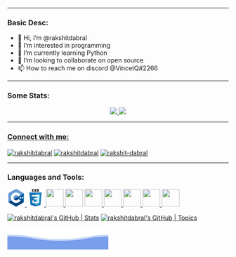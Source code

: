 <hr>
<h3 align="left">Basic Desc:</h3>

- 👋 Hi, I’m @rakshitdabral
- 👀 I’m interested in programming
- 🌱 I’m currently learning Python
- 💞️ I’m looking to collaborate on open source
- 📫 How to reach me on discord @VincetQ#2266




<hr>
<h3 align="left">Some Stats:</h3>
<div align="center">
  <a href="https://github.com/rakshitdabral">
  <img height="180em" src="https://github-readme-stats.vercel.app/api?username=rakshitdabral&show_icons=true&theme=dracula&include_all_commits=true&count_private=true"/>
  <img height="180em" src="https://github-readme-stats.vercel.app/api/top-langs/?username=rakshitdabral&layout=compact&langs_count=7&theme=dracula"/>
</div>


  <hr>
<h3 align="left">Connect with me:</h3>
<p align="left">
<a href="https://www.hackerrank.com/rakshitdabral1" target="blank"><img align="center" src="https://raw.githubusercontent.com/rahuldkjain/github-profile-readme-generator/master/src/images/icons/Social/hackerrank.svg" alt="rakshitdabral" height="30" width="40" /></a>
<a href="https://www.leetcode.com/rakshitdabral" target="blank"><img align="center" src="https://raw.githubusercontent.com/rahuldkjain/github-profile-readme-generator/master/src/images/icons/Social/leet-code.svg" alt="rakshitdabral" height="30" width="40" /></a>
  <a href="https://linkedin.com/in/rakshit-dabral" target="blank"><img align="center" src="https://raw.githubusercontent.com/rahuldkjain/github-profile-readme-generator/master/src/images/icons/Social/linked-in-alt.svg" alt="rakshit-dabral" height="30" width="40" /></a>

 
  	
 
<hr>
<h3 align="left">Languages and Tools:</h3>
<p align="left"> <a href="https://www.w3schools.com/cpp/" target="_blank" rel="noreferrer"> <img src="https://raw.githubusercontent.com/devicons/devicon/master/icons/cplusplus/cplusplus-original.svg" alt="cplusplus" width="40" height="40"/> </a> <a href="https://www.w3schools.com/css/" target="_blank" rel="noreferrer"> <img src="https://raw.githubusercontent.com/devicons/devicon/master/icons/css3/css3-original-wordmark.svg" alt="css3" width="40" height="40"/> </a>
            
         
<a href="https://www.w3.org/html/" target="_blank" rel="noreferrer"> 
            <img src="https://cdn.jsdelivr.net/gh/devicons/devicon/icons/visualstudio/visualstudio-plain.svg" width="40" height="40" />
           </a>
<a href="https://www.w3schools.com/bootstrap/">
            <img src="https://cdn.jsdelivr.net/gh/devicons/devicon/icons/bootstrap/bootstrap-original.svg" width="40" height="40" /></a>
<a href="https://www.w3schools.com/js/">
            <img src="https://cdn.jsdelivr.net/gh/devicons/devicon/icons/javascript/javascript-original.svg" width="40" height="40" />
            </a>
  <a href="https://www.w3schools.com/python/">
            <img src="https://cdn.jsdelivr.net/gh/devicons/devicon/icons/python/python-original-wordmark.svg" width="40" height="40" />
  </a>
  <a href="https://www.w3schools.com/c/">
            <img src="https://cdn.jsdelivr.net/gh/devicons/devicon/icons/c/c-original.svg" width="40" height="40" />
  </a>
  <a href="https://www.tutorialspoint.com/pycharm/index.htm">
            <img src="https://cdn.jsdelivr.net/gh/devicons/devicon/icons/pycharm/pycharm-original.svg" width="40" height="40" />
  </a>
  <a href="https://www.figma.com/best-practices/guide-to-developer-handoff/components-styles-and-documentation/">
            <img src="https://cdn.jsdelivr.net/gh/devicons/devicon/icons/figma/figma-original.svg" width="40" height="40"/>
  </a>

</p>

  [![rakshitdabral's GitHub | Stats](https://stats.quine.sh/rakshitdabral/github?theme=light)](https://quine.sh)
  [![rakshitdabral's GitHub | Topics](https://stats.quine.sh/rakshitdabral/topics-over-time?theme=light)](https://quine.sh)
           
          

<!-- [![@rakshitdabral1's Holopin board](https://holopin.io/api/user/board?user=rakshitdabral1)](https://holopin.io/@rakshitdabral1) -->

  ![](./bottom.svg)


